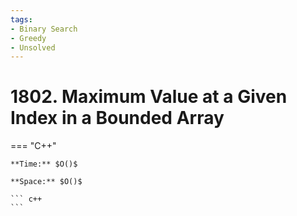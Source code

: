 ```yaml
---
tags:
- Binary Search
- Greedy
- Unsolved
---
```



# 1802. Maximum Value at a Given Index in a Bounded Array

=== "C++"

    **Time:** $O()$

    **Space:** $O()$

    ``` c++
    ```